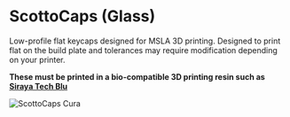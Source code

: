# ScottoCaps (Glass)

Low-profile flat keycaps designed for MSLA 3D printing. Designed to print flat on the build plate and tolerances may require modification depending on your printer.

**These must be printed in a bio-compatible 3D printing resin such as [Siraya Tech Blu](https://amzn.to/3seh5Nt)**

![ScottoCaps Cura](https://github.com/joe-scotto/scottokeebs/assets/8194147/9a27fbba-cf94-45f1-961d-28b70be86ccf)
